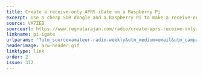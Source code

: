 ```yaml
---
title: Create a receive-only APRS iGate on a Raspberry Pi
excerpt: Use a cheap SDR dongle and a Raspberry Pi to make a receive-only APRS iGate in an hour.
source: VA7ZEB
sourceurl: https://www.regnatarajan.com/radio/create-aprs-receive-only-igate-raspberry-pi
linkname: pi-igate
urlparams: '?utm_source=amateur-radio-weekly&utm_medium=email&utm_campaign=newsletter'
headerimage: arw-header.gif
linktype: link
order: 2
issue: 372
---
```

